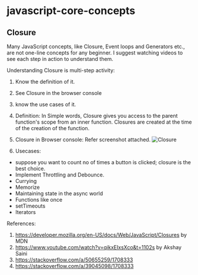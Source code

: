 # javascript-core-concepts

## Closure
Many JavaScript concepts, like Closure, Event loops and Generators etc., are not one-line concepts for any beginner. I suggest watching videos to see each step in action to understand them.

Understanding Closure is multi-step activity:
1. Know the definition of it.
2. See Closure in the browser console
3. know the use cases of it.

1. Definition:
In Simple words, Closure gives you access to the parent function's scope from an inner function. Closures are created at the time of the creation of the function.

2. Closure in Browser console:
Refer screenshot attached.
![Closure](https://media-exp1.licdn.com/dms/image/D562CAQGsJlkbkzLatQ/comment-image-shrink_8192_1280/0/1661308500573?e=1661914800&v=beta&t=zY5IBaMdBq-hL0Lee2rcHnOExUytNsxemZUkQs8uHKI)


3. Usecases:
- suppose you want to count no of times a button is clicked; closure is the best choice.
- Implement Throttling and Debounce.
- Currying
- Memorize
- Maintaining state in the async world
- Functions like once
- setTimeouts
- Iterators


References:
1. https://developer.mozilla.org/en-US/docs/Web/JavaScript/Closures by MDN
2. https://www.youtube.com/watch?v=qikxEIxsXco&t=1102s by Akshay Saini
3. https://stackoverflow.com/a/50655259/1708333
4. https://stackoverflow.com/a/39045098/1708333


